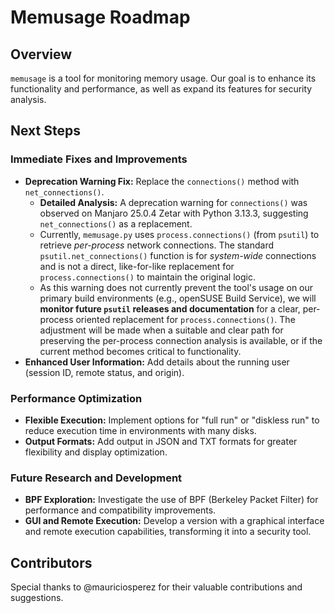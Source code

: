 # Memusage Roadmap

## Overview

`memusage` is a tool for monitoring memory usage. Our goal is to enhance its functionality and performance, as well as expand its features for security analysis.

## Next Steps

### Immediate Fixes and Improvements

* **Deprecation Warning Fix:** Replace the `connections()` method with `net_connections()`.
    * **Detailed Analysis:** A deprecation warning for `connections()` was observed on Manjaro 25.0.4 Zetar with Python 3.13.3, suggesting `net_connections()` as a replacement.
    * Currently, `memusage.py` uses `process.connections()` (from `psutil`) to retrieve *per-process* network connections. The standard `psutil.net_connections()` function is for *system-wide* connections and is not a direct, like-for-like replacement for `process.connections()` to maintain the original logic.
    * As this warning does not currently prevent the tool's usage on our primary build environments (e.g., openSUSE Build Service), we will **monitor future `psutil` releases and documentation** for a clear, per-process oriented replacement for `process.connections()`. The adjustment will be made when a suitable and clear path for preserving the per-process connection analysis is available, or if the current method becomes critical to functionality.
* **Enhanced User Information:** Add details about the running user (session ID, remote status, and origin).

### Performance Optimization

* **Flexible Execution:** Implement options for "full run" or "diskless run" to reduce execution time in environments with many disks.
* **Output Formats:** Add output in JSON and TXT formats for greater flexibility and display optimization.

### Future Research and Development

* **BPF Exploration:** Investigate the use of BPF (Berkeley Packet Filter) for performance and compatibility improvements.
* **GUI and Remote Execution:** Develop a version with a graphical interface and remote execution capabilities, transforming it into a security tool.

## Contributors

Special thanks to @mauriciosperez for their valuable contributions and suggestions.
